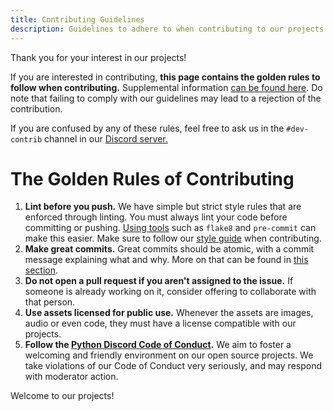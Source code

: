 ```yaml
---
title: Contributing Guidelines
description: Guidelines to adhere to when contributing to our projects.
---
```


Thank you for your interest in our projects!

If you are interested in contributing, **this page contains the golden rules to follow when contributing.**
Supplemental information [can be found here](./supplemental-information/).
Do note that failing to comply with our guidelines may lead to a rejection of the contribution.

If you are confused by any of these rules, feel free to ask us in the `#dev-contrib` channel in our [Discord server.](https://discord.gg/python)

# The Golden Rules of Contributing

1. **Lint before you push.** We have simple but strict style rules that are enforced through linting.
You must always lint your code before committing or pushing.
[Using tools](./supplemental-information/#linting-and-pre-commit) such as `flake8` and `pre-commit` can make this easier.
Make sure to follow our [style guide](../style-guide/) when contributing.
2. **Make great commits.**
Great commits should be atomic, with a commit message explaining what and why.
More on that can be found in [this section](./supplemental-information/#writing-good-commit-messages).
3. **Do not open a pull request if you aren't assigned to the issue.**
If someone is already working on it, consider offering to collaborate with that person.
4. **Use assets licensed for public use.**
Whenever the assets are images, audio or even code, they must have a license compatible with our projects.
5. **Follow the [Python Discord Code of Conduct](https://pydis.com/coc).**
We aim to foster a welcoming and friendly environment on our open source projects.
We take violations of our Code of Conduct very seriously, and may respond with moderator action.

Welcome to our projects!
